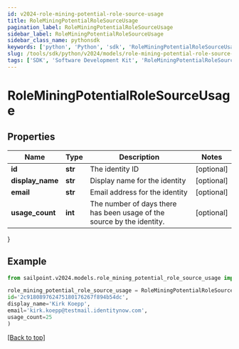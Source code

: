 ```yaml
---
id: v2024-role-mining-potential-role-source-usage
title: RoleMiningPotentialRoleSourceUsage
pagination_label: RoleMiningPotentialRoleSourceUsage
sidebar_label: RoleMiningPotentialRoleSourceUsage
sidebar_class_name: pythonsdk
keywords: ['python', 'Python', 'sdk', 'RoleMiningPotentialRoleSourceUsage', 'V2024RoleMiningPotentialRoleSourceUsage'] 
slug: /tools/sdk/python/v2024/models/role-mining-potential-role-source-usage
tags: ['SDK', 'Software Development Kit', 'RoleMiningPotentialRoleSourceUsage', 'V2024RoleMiningPotentialRoleSourceUsage']
---
```


# RoleMiningPotentialRoleSourceUsage


## Properties

Name | Type | Description | Notes
------------ | ------------- | ------------- | -------------
**id** | **str** | The identity ID | [optional] 
**display_name** | **str** | Display name for the identity | [optional] 
**email** | **str** | Email address for the identity | [optional] 
**usage_count** | **int** | The number of days there has been usage of the source by the identity. | [optional] 
}

## Example

```python
from sailpoint.v2024.models.role_mining_potential_role_source_usage import RoleMiningPotentialRoleSourceUsage

role_mining_potential_role_source_usage = RoleMiningPotentialRoleSourceUsage(
id='2c918089762475180176267f894b54dc',
display_name='Kirk Koepp',
email='kirk.koepp@testmail.identitynow.com',
usage_count=25
)

```
[[Back to top]](#) 

